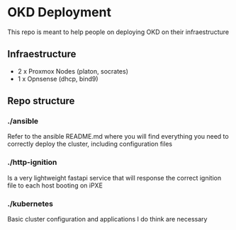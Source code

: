 # OKD Deployment

This repo is meant to help people on deploying OKD on their infraestructure

## Infraestructure

+ 2 x Proxmox Nodes (platon, socrates)
+ 1 x Opnsense (dhcp, bind9)

## Repo structure

### ./ansible

Refer to the ansible README.md where you will find everything you need to correctly deploy the cluster, including configuration files

### ./http-ignition

Is a very lightweight fastapi service that will response the correct ignition file to each host booting on iPXE

### ./kubernetes

Basic cluster configuration and applications I do think are necessary
